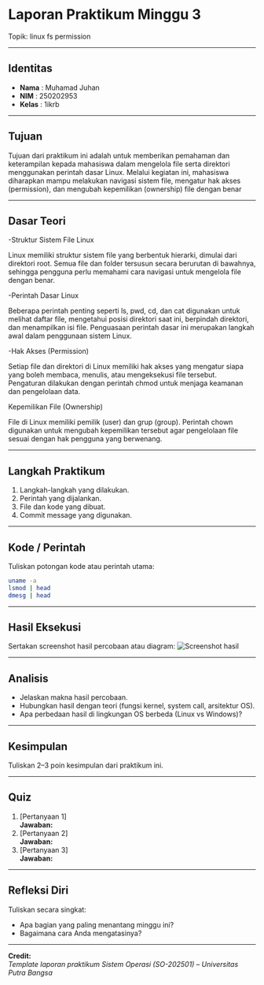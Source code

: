 
# Laporan Praktikum Minggu 3
Topik: linux fs permission

---

## Identitas
- **Nama**  : Muhamad Juhan
- **NIM**   : 250202953
- **Kelas** : 1ikrb

---

## Tujuan
Tujuan dari praktikum ini adalah untuk memberikan pemahaman dan keterampilan kepada mahasiswa dalam mengelola file serta direktori menggunakan perintah dasar Linux. Melalui kegiatan ini, mahasiswa diharapkan mampu melakukan navigasi sistem file, mengatur hak akses (permission), dan mengubah kepemilikan (ownership) file dengan benar

---

## Dasar Teori
-Struktur Sistem File Linux

 Linux memiliki struktur sistem file yang berbentuk hierarki, dimulai dari direktori root. Semua file dan folder tersusun secara berurutan di bawahnya, sehingga pengguna perlu memahami cara navigasi untuk mengelola file dengan benar.

-Perintah Dasar Linux

 Beberapa perintah penting seperti ls, pwd, cd, dan cat digunakan untuk melihat daftar file, mengetahui posisi direktori saat ini, berpindah direktori, dan menampilkan isi file. Penguasaan perintah dasar ini merupakan langkah awal dalam penggunaan sistem Linux.

-Hak Akses (Permission)

 Setiap file dan direktori di Linux memiliki hak akses yang mengatur siapa yang boleh membaca, menulis, atau mengeksekusi file tersebut. Pengaturan dilakukan dengan perintah chmod untuk menjaga keamanan dan pengelolaan data.

Kepemilikan File (Ownership)

 File di Linux memiliki pemilik (user) dan grup (group). Perintah chown digunakan untuk mengubah kepemilikan tersebut agar pengelolaan file sesuai dengan hak pengguna yang berwenang.

---

## Langkah Praktikum
1. Langkah-langkah yang dilakukan.  
2. Perintah yang dijalankan.  
3. File dan kode yang dibuat.  
4. Commit message yang digunakan.

---

## Kode / Perintah
Tuliskan potongan kode atau perintah utama:
```bash
uname -a
lsmod | head
dmesg | head
```

---

## Hasil Eksekusi
Sertakan screenshot hasil percobaan atau diagram:
![Screenshot hasil](screenshots/example.png)

---

## Analisis
- Jelaskan makna hasil percobaan.  
- Hubungkan hasil dengan teori (fungsi kernel, system call, arsitektur OS).  
- Apa perbedaan hasil di lingkungan OS berbeda (Linux vs Windows)?  

---

## Kesimpulan
Tuliskan 2–3 poin kesimpulan dari praktikum ini.

---

## Quiz
1. [Pertanyaan 1]  
   **Jawaban:**  
2. [Pertanyaan 2]  
   **Jawaban:**  
3. [Pertanyaan 3]  
   **Jawaban:**  

---

## Refleksi Diri
Tuliskan secara singkat:
- Apa bagian yang paling menantang minggu ini?  
- Bagaimana cara Anda mengatasinya?  

---

**Credit:**  
_Template laporan praktikum Sistem Operasi (SO-202501) – Universitas Putra Bangsa_
